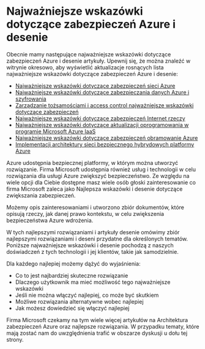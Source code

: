 <properties
   pageTitle="Najważniejsze wskazówki dotyczące zabezpieczeń Azure i desenie | Microsoft Azure"
   description="Artykuł wprowadzenie o najważniejsze wskazówki dotyczące zabezpieczeń Azure i desenie oraz listę curated najważniejsze wskazówki dotyczące zabezpieczeń dla różnych Azure zasobów."
   services="azure-security"
   documentationCenter="na"
   authors="TomShinder"
   manager="MBaldwin"
   editor="TomSh"/>

<tags
   ms.service="security"
   ms.devlang="na"
   ms.topic="article"
   ms.tgt_pltfrm="na"
   ms.workload="na"
   ms.date="09/16/2016"
   ms.author="terrylan"/>

# <a name="azure-security-best-practices-and-patterns"></a>Najważniejsze wskazówki dotyczące zabezpieczeń Azure i desenie

Obecnie mamy następujące najważniejsze wskazówki dotyczące zabezpieczeń Azure i desenie artykuły. Upewnij się, że można znaleźć w witrynie okresowo, aby wyświetlić aktualizacje rosnących lista najważniejsze wskazówki dotyczące zabezpieczeń Azure i desenie:  

- [Najważniejsze wskazówki dotyczące zabezpieczeń sieci Azure](azure-security-network-security-best-practices.md)
- [Najważniejsze wskazówki dotyczące zabezpieczania danych Azure i szyfrowania](azure-security-data-encryption-best-practices.md)
- [Zarządzanie tożsamościami i access control najważniejsze wskazówki dotyczące zabezpieczeń](azure-security-identity-management-best-practices.md)
- [Najważniejsze wskazówki dotyczące zabezpieczeń Internet rzeczy](azure-security-iot-best-practices.md)
- [Najważniejsze wskazówki dotyczące aktualizacji oprogramowania w programie Microsoft Azure IaaS](azure-security-best-practices-software-updates-iaas.md)
- [Najważniejsze wskazówki dotyczące zabezpieczeń obramowanie Azure](../best-practices-network-security.md)
- [Implementacji architektury sieci bezpiecznego hybrydowych platformy Azure](../guidance/guidance-iaas-ra-secure-vnet-hybrid.md)

Azure udostępnia bezpiecznej platformy, w którym można utworzyć rozwiązanie. Firma Microsoft udostępnia również usług i technologii w celu rozwiązania dla usługi Azure zwiększyć bezpieczeństwo. Ze względu na wiele opcji dla Ciebie dostępne masz wiele osób głoski zainteresowanie co firma Microsoft zaleca jako Najlepsza wskazówki i desenie dotyczące zwiększania zabezpieczeń.

Możemy opis zainteresowaniami i utworzono zbiór dokumentów, które opisują rzeczy, jak danej prawo kontekstu, w celu zwiększenia bezpieczeństwa Azure wdrożenia.

W tych najlepszymi rozwiązaniami i artykuły desenie omówimy zbiór najlepszymi rozwiązaniami i deseni przydatne dla określonych tematów. Poniższe najważniejsze wskazówki i desenie pochodzą z naszych doświadczeń z tych technologii i jej klientów, takie jak samodzielnie.

Dla każdego najlepiej możemy dążyć do wyjaśnienia:

- Co to jest najbardziej skuteczne rozwiązanie
- Dlaczego użytkownik ma mieć możliwość tego najważniejsze wskazówki
- Jeśli nie można włączyć najlepiej, co może być skutkiem
- Możliwe rozwiązania alternatywne wobec najlepiej
- Jak możesz dowiedzieć się włączyć najlepiej

Firma Microsoft czekamy na tym wiele więcej artykułów na Architektura zabezpieczeń Azure oraz najlepsze rozwiązania. W przypadku tematy, które mają zostać nam do uwzględnienia trafić w obszarze dyskusji u dołu tej strony.
